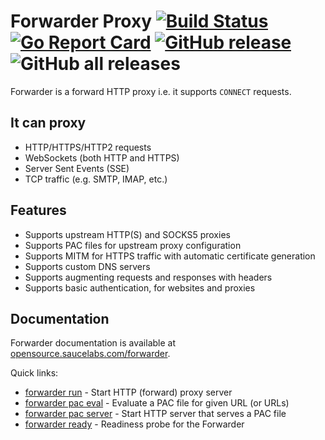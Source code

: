 # Forwarder Proxy [![Build Status](https://github.com/saucelabs/forwarder/actions/workflows/go.yml/badge.svg)](https://github.com/saucelabs/forwarder/actions/workflows/go.yml) [![Go Report Card](https://goreportcard.com/badge/github.com/saucelabs/forwarder)](https://goreportcard.com/report/github.com/saucelabs/forwarder) [![GitHub release](https://img.shields.io/github/release/saucelabs/forwarder.svg)](https://github.com/saucelabs/forwarder/releases) ![GitHub all releases](https://img.shields.io/github/downloads/saucelabs/forwarder/total)

Forwarder is a forward HTTP proxy i.e. it supports `CONNECT` requests.

## It can proxy

* HTTP/HTTPS/HTTP2 requests
* WebSockets (both HTTP and HTTPS)
* Server Sent Events (SSE)
* TCP traffic (e.g. SMTP, IMAP, etc.)

## Features

* Supports upstream HTTP(S) and SOCKS5 proxies
* Supports PAC files for upstream proxy configuration
* Supports MITM for HTTPS traffic with automatic certificate generation
* Supports custom DNS servers
* Supports augmenting requests and responses with headers
* Supports basic authentication, for websites and proxies

## Documentation

Forwarder documentation is available at [opensource.saucelabs.com/forwarder](https://opensource.saucelabs.com/forwarder).

Quick links:

- [forwarder run](https://opensource.saucelabs.com/forwarder/cli/forwarder_run.md) - Start HTTP (forward) proxy server
- [forwarder pac eval](https://opensource.saucelabs.com/forwarder/cli/forwarder_pac_eval.md) - Evaluate a PAC file for given URL (or URLs)
- [forwarder pac server](https://opensource.saucelabs.com/forwarder/cli/forwarder_pac_server.md) - Start HTTP server that serves a PAC file
- [forwarder ready](https://opensource.saucelabs.com/forwarder/cli/forwarder_ready.md) - Readiness probe for the Forwarder
